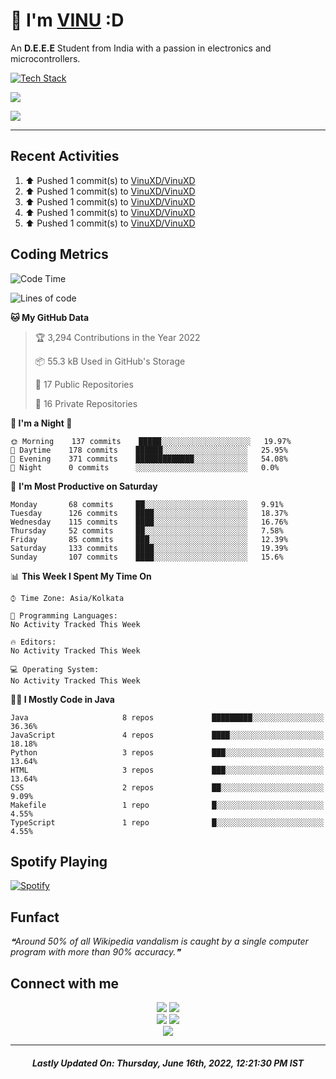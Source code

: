 # 👋 I'm [VINU](https://vinuxd.github.io) :D

An **D.E.E.E** Student from India with a passion in electronics and microcontrollers.
<br/>

[![Tech Stack](https://skillicons.dev/icons?i=c,java,py,spring,md,regex,arduino,raspberrypi,firebase,mongodb,git,heroku,netlify,androidstudio,vscode,figma,&theme=dark&perline=7)](https://t.me/VinuXD)

<a href=https://vinuxd.me><img src="https://github-readme-stats.vercel.app/api?username=vinuxd&hide=issues&show_icons=true&theme=chartreuse-dark&include_all_commits=true&count_private=true"/></a>

<a href=https://vinuxd.me><img src="http://github-readme-streak-stats.herokuapp.com?user=vinuxd&theme=chartreuse-dark&hide_border=false&date_format=j%20M%5B%20Y%5D"/></a>

---

## Recent Activities

<!--RECENT_ACTIVITY:start-->
1. ⬆️ Pushed 1 commit(s) to [VinuXD/VinuXD](https://github.com/VinuXD/VinuXD)
2. ⬆️ Pushed 1 commit(s) to [VinuXD/VinuXD](https://github.com/VinuXD/VinuXD)
3. ⬆️ Pushed 1 commit(s) to [VinuXD/VinuXD](https://github.com/VinuXD/VinuXD)
4. ⬆️ Pushed 1 commit(s) to [VinuXD/VinuXD](https://github.com/VinuXD/VinuXD)
5. ⬆️ Pushed 1 commit(s) to [VinuXD/VinuXD](https://github.com/VinuXD/VinuXD)
<!--RECENT_ACTIVITY:end-->

## Coding Metrics

<!--START_SECTION:waka-->
![Code Time](http://img.shields.io/badge/Code%20Time%20since%2021/1/2022-124%20hrs%2029%20mins-blue?style=plastic&logo=Codepen)

![Lines of code](https://img.shields.io/badge/From%20Hello%20World%20I%27ve%20Written-218%20Thousand%20lines%20of%20code-blue)

**🐱 My GitHub Data** 

> 🏆 3,294 Contributions in the Year 2022
 > 
> 📦 55.3 kB Used in GitHub's Storage 
 > 
> 📜 17 Public Repositories 
 > 
> 🔑 16 Private Repositories  
 > 
**👻 I'm a Night 🦉** 

```text
🌞 Morning    137 commits    █████░░░░░░░░░░░░░░░░░░░░   19.97% 
🌆 Daytime    178 commits    ██████░░░░░░░░░░░░░░░░░░░   25.95% 
🌃 Evening    371 commits    █████████████░░░░░░░░░░░░   54.08% 
🌙 Night      0 commits      ░░░░░░░░░░░░░░░░░░░░░░░░░   0.0%
```
📅 **I'm Most Productive on Saturday** 

```text
Monday       68 commits     ██░░░░░░░░░░░░░░░░░░░░░░░   9.91% 
Tuesday      126 commits    ████░░░░░░░░░░░░░░░░░░░░░   18.37% 
Wednesday    115 commits    ████░░░░░░░░░░░░░░░░░░░░░   16.76% 
Thursday     52 commits     ██░░░░░░░░░░░░░░░░░░░░░░░   7.58% 
Friday       85 commits     ███░░░░░░░░░░░░░░░░░░░░░░   12.39% 
Saturday     133 commits    ████░░░░░░░░░░░░░░░░░░░░░   19.39% 
Sunday       107 commits    ████░░░░░░░░░░░░░░░░░░░░░   15.6%
```


📊 **This Week I Spent My Time On** 

```text
⌚︎ Time Zone: Asia/Kolkata

💬 Programming Languages: 
No Activity Tracked This Week

🔥 Editors: 
No Activity Tracked This Week

💻 Operating System: 
No Activity Tracked This Week
```

**🧑‍💻 I Mostly Code in Java** 

```text
Java                     8 repos             █████████░░░░░░░░░░░░░░░░   36.36% 
JavaScript               4 repos             ████░░░░░░░░░░░░░░░░░░░░░   18.18% 
Python                   3 repos             ███░░░░░░░░░░░░░░░░░░░░░░   13.64% 
HTML                     3 repos             ███░░░░░░░░░░░░░░░░░░░░░░   13.64% 
CSS                      2 repos             ██░░░░░░░░░░░░░░░░░░░░░░░   9.09% 
Makefile                 1 repo              █░░░░░░░░░░░░░░░░░░░░░░░░   4.55% 
TypeScript               1 repo              █░░░░░░░░░░░░░░░░░░░░░░░░   4.55%
```



<!--END_SECTION:waka-->

## Spotify Playing

[![Spotify](https://spotifyxd.vercel.app/api/spotify?background_color=000000&border_color=00ff7f)](https://open.spotify.com/user/31a2knpxmuez2uo44wigmbqxjapy?si=ORyXsvpDQy6DNbodyG10lA)

## Funfact

<!--STARTS_HERE_QUOTE_README-->
<i>❝Around 50% of all Wikipedia vandalism is caught by a single computer program with more than 90% accuracy.❞</i>
<!--ENDS_HERE_QUOTE_README-->

## Connect with me

<div align="center" class="first">
<a href="https://t.me/VinuXD"><img src="https://img.shields.io/badge/Telegram-2CA5E0?style=for-the-badge&logo=telegram&logoColor=white"></a>
<a href="mailto:vinuvarsath3@gmail.com"><img src="https://img.shields.io/badge/Gmail-D14836?style=for-the-badge&logo=gmail&logoColor=white"></a>
</div>

<div align="center" class="second">
<a href="https://dev.to/VinuXD"><img src="https://img.shields.io/badge/dev.to-0A0A0A?style=for-the-badge&logo=devdotto&logoColor=white"></a>
<a href="https://stackoverflow.com/users/17960559/vinuxd"><img src="https://img.shields.io/badge/StackOverFlow-orange?style=for-the-badge&logo=stackoverflow&logoColor=white"></a>
</div>

<div align="center" class="third">
<a href="https://VinuXD.github.io"><img src="https://img.shields.io/badge/website-000000?style=for-the-badge&logo=About.me&logoColor=white"></a>
</div>

---

<!--RECENT_ACTIVITY:last_update-->
<h5 align="center">Lastly Updated On: <b>Thursday, June 16th, 2022, 12:21:30 PM IST</b></h5>
<!--RECENT_ACTIVITY:last_update_end-->
